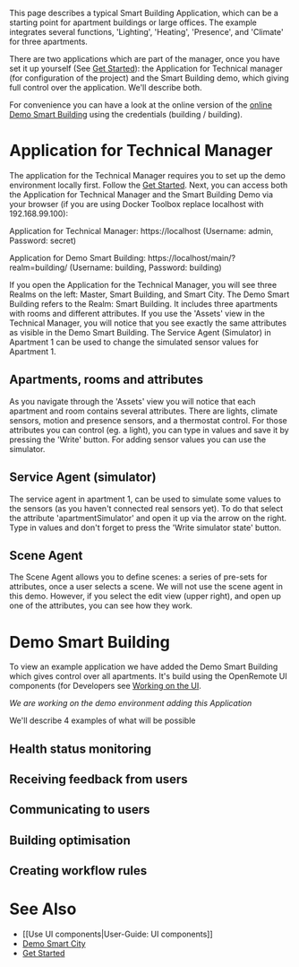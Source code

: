 This page describes a typical Smart Building Application, which can be a starting point for apartment buildings or large offices. The example integrates several functions, 'Lighting', 'Heating', 'Presence', and 'Climate' for three apartments.

There are two applications which are part of the manager, once you have set it up yourself (See [Get Started](https://openremote.io/get-started-manager/)): the Application for Technical manager (for configuration of the project) and the Smart Building demo, which giving full control over the application. We'll describe both.

For convenience you can have a look at the online version of the [online Demo Smart Building](https://demo.openremote.io/main/?realm=building) using the credentials (building / building).

# Application for Technical Manager

The application for the Technical Manager requires you to set up the demo environment locally first. Follow the [Get Started](https://openremote.io/get-started-manager/). Next, you can access both the Application for Technical Manager and the Smart Building Demo via your browser (if you are using Docker Toolbox replace localhost with 192.168.99.100):

Application for Technical Manager: https://localhost (Username: admin, Password: secret)

Application for Demo Smart Building: https://localhost/main/?realm=building/ (Username: building, Password: building)

If you open the Application for the Technical Manager, you will see three Realms on the left: Master, Smart Building, and Smart City. The Demo Smart Building refers to the Realm: Smart Building. It includes three apartments with rooms and different attributes. If you use the 'Assets' view in the Technical Manager, you will notice that you see exactly the same attributes as visible in the Demo Smart Building. The Service Agent (Simulator) in Apartment 1 can be used to change the simulated sensor values for Apartment 1. 

## Apartments, rooms and attributes

As you navigate through the 'Assets' view you will notice that each apartment and room contains several attributes. There are lights, climate sensors, motion and presence sensors, and a thermostat control. For those attributes you can control (eg. a light), you can type in values and save it by pressing the 'Write' button. For adding sensor values you can use the simulator.

## Service Agent (simulator)

The service agent in apartment 1, can be used to simulate some values to the sensors (as you haven't connected real sensors yet). To do that select the attribute 'apartmentSimulator' and open it up via the arrow on the right. Type in values and don't forget to press the 'Write simulator state' button.

## Scene Agent

The Scene Agent allows you to define scenes: a series of pre-sets for attributes, once a user selects a scene. We will not use the scene agent in this demo. However, if you select the edit view (upper right), and open up one of the attributes, you can see how they work.

# Demo Smart Building

To view an example application we have added the Demo Smart Building which gives control over all apartments. It's build using the OpenRemote UI components (for Developers see [Working on the UI](https://github.com/openremote/openremote/wiki/Developer-Guide%3A-Working-on-the-UI).

_We are working on the demo environment adding this Application_

We'll describe 4 examples of what will be possible

## Health status monitoring

## Receiving feedback from users

## Communicating to users

## Building optimisation

## Creating workflow rules

# See Also
- [[Use UI components|User-Guide: UI components]]
- [Demo Smart City](Demo-Smart-City)
- [Get Started](https://openremote.io/get-started-manager/)